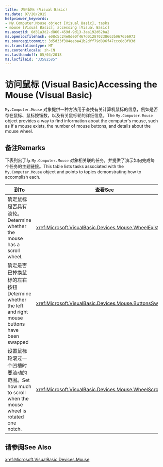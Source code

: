 ```yaml
---
title: 访问鼠标 (Visual Basic)
ms.date: 07/20/2015
helpviewer_keywords:
- My.Computer.Mouse object [Visual Basic], tasks
- mouse [Visual Basic], accessing [Visual Basic]
ms.assetid: 6d31a3d2-d860-459d-9d13-3aa192d62ba2
ms.openlocfilehash: e08c5c24e0de0f467d012870238663b967656973
ms.sourcegitcommit: 3d5d33f384eeba41b2dff79d096f47ccc8d8f03d
ms.translationtype: HT
ms.contentlocale: zh-CN
ms.lasthandoff: 05/04/2018
ms.locfileid: "33582585"
---
```

# <a name="accessing-the-mouse-visual-basic"></a><span data-ttu-id="ccde4-102">访问鼠标 (Visual Basic)</span><span class="sxs-lookup"><span data-stu-id="ccde4-102">Accessing the Mouse (Visual Basic)</span></span>
<span data-ttu-id="ccde4-103">`My.Computer.Mouse` 对象提供一种方法用于查找有关计算机鼠标的信息，例如是否存在鼠标、鼠标按钮数，以及有关鼠标轮的详细信息。</span><span class="sxs-lookup"><span data-stu-id="ccde4-103">The `My.Computer.Mouse` object provides a way to find information about the computer's mouse, such as if a mouse exists, the number of mouse buttons, and details about the mouse wheel.</span></span>  
  
## <a name="remarks"></a><span data-ttu-id="ccde4-104">备注</span><span class="sxs-lookup"><span data-stu-id="ccde4-104">Remarks</span></span>  
 <span data-ttu-id="ccde4-105">下表列出了与 `My.Computer.Mouse` 对象相关联的任务，并提供了演示如何完成每个任务的主题链接。</span><span class="sxs-lookup"><span data-stu-id="ccde4-105">This table lists tasks associated with the `My.Computer.Mouse` object and points to topics demonstrating how to accomplish each.</span></span>  
  
|<span data-ttu-id="ccde4-106">到</span><span class="sxs-lookup"><span data-stu-id="ccde4-106">To</span></span>|<span data-ttu-id="ccde4-107">查看</span><span class="sxs-lookup"><span data-stu-id="ccde4-107">See</span></span>|  
|--------|---------|  
|<span data-ttu-id="ccde4-108">确定鼠标是否具有滚轮。</span><span class="sxs-lookup"><span data-stu-id="ccde4-108">Determine whether the mouse has a scroll wheel.</span></span>|<xref:Microsoft.VisualBasic.Devices.Mouse.WheelExists>|  
|<span data-ttu-id="ccde4-109">确定是否已掉换鼠标的左右按钮</span><span class="sxs-lookup"><span data-stu-id="ccde4-109">Determine whether the left and right mouse buttons have been swapped</span></span>|<xref:Microsoft.VisualBasic.Devices.Mouse.ButtonsSwapped>|  
|<span data-ttu-id="ccde4-110">设置鼠标轮滚过一个凹槽时要滚动的范围。</span><span class="sxs-lookup"><span data-stu-id="ccde4-110">Set how much to scroll when the mouse wheel is rotated one notch.</span></span>|<xref:Microsoft.VisualBasic.Devices.Mouse.WheelScrollLines>|  
  
## <a name="see-also"></a><span data-ttu-id="ccde4-111">请参阅</span><span class="sxs-lookup"><span data-stu-id="ccde4-111">See Also</span></span>  
 <xref:Microsoft.VisualBasic.Devices.Mouse>
